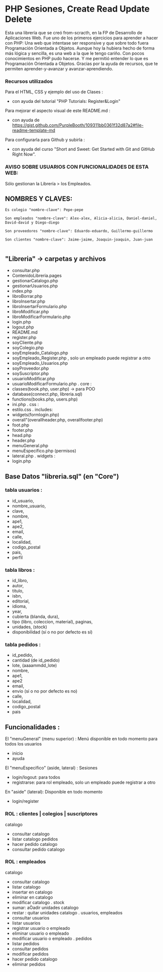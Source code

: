 # PHP  Sesiones, Create Read Update Delete
Esta una librería que se creó from-scracth, en la FP de Desarrollo de Aplicaciones Web. 
Fue uno de los primeros ejercicios para aprender a hacer con PHP: Una web que intentase ser responsive y que sobre todo fuera Programación Orientada a Objetos. 
Aunque hoy la hubiera hecho de forma más lógica y sencilla, es una web a la que le tengo cariño. Con pocos conocimientos en PHP pudo hacerse. Y me permitió entender lo que es Programación Orientada a Objetos. Gracias por la ayuda de recursos, que te permiten aprender-y-avanzar y avanzar-aprendiendo. 
### Recursos utilizados
Para el HTML, CSS y ejemplo del uso de Clases :
* con ayuda del tutorial "PHP Tutorials: Register&Login"

Para mejorar el aspecto visual de este README.md : 
* con ayuda de 
https://gist.github.com/PurpleBooth/109311bb0361f32d87a2#file-readme-template-md

Para configurarla para Github y subirla : 
* con ayuda del curso "Short and Sweet: Get Started with Git and GitHub Right Now".
### AVISO SOBRE USUARIOS CON FUNCIONALIDADES DE ESTA WEB:
Sólo gestionan la Librería > los Empleados.
## NOMBRES Y CLAVES:
```
Es colegio "nombre-clave": Pepe-pepe
```
```
Son empleados "nombre-clave": Alex-alex, Alicia-alicia, Daniel-daniel, David-david y Diego-diego
```
```
Son proveedores "nombre-clave": Eduardo-eduardo, Guillermo-guillermo
```
```
Son clientes "nombre-clave": Jaime-jaime, Joaquin-joaquin, Juan-juan
```
```Son suscriptores "nombre-clave": Mario-mario, Paula-paula, Yolanda-yolanda
```
## "Libreria" -> carpetas y archivos 
* consultar.php
* ContenidoLibreria.pages
* gestionarCatalogo.php
* gestionarUsuarios.php
* index.php
* libroBorrar.php
* libroInsertar.php
* libroInsertarFormulario.php
* libroModificar.php
* libroModificarFormulario.php
* login.php
* logout.php
* README.md
* register.php
* soyCliente.php
* soyColegio.php
* soyEmpleado_Catalogo.php
* soyEmpleado_Register.php , solo un empleado puede registrar a otro
* soyEmpleado_Usuarios.php  
* soyProveedor.php
* soySuscriptor.php
* usuarioModificar.php
* usuarioModificarFormulario.php
.
core : 
* classes(book.php, user.php) -> para POO
* database(connect.php, libreria.sql) 
* functions(books.php, users.php)
* ini.php
.
css : 
* estilo.css
.
includes: 
* widgets(formlogin.php)
* overall"(overallheader.php, overallfooter.php)
* foot.php
* footer.php
* head.php
* header.php
* menuGeneral.php
* menuEspecifico.php (permisos)
* lateral.php
.
widgets : 
* login.php
## Base Datos "libreria.sql" (en "Core") 
### tabla usuarios :
* id_usuario, 
* nombre_usuario, 
* clave, 
* nombre, 
* ape1, 
* ape2, 
* email, 
* calle, 
* localidad, 
* codigo_postal
* pais, 
* perfil
### tabla libros :
* id_libro, 
* autor,
* titulo, 
* isbn, 
* editorial,
* idioma,
* year, 
* cubierta (blanda, dura),
* tipo (libro, coleccion, material), paginas, 
* unidades, (stock)
* disponibilidad (sí o no por defecto es sí)
### tabla pedidos :
* id_pedido,
* cantidad (de id_pedido)
* lote, (aaaammdd_lote)
* nombre,
* ape1,
* ape2
* email,
* envio (sí o no por defecto es no)
* calle,
* localidad,
* codigo_postal
* pais
## Funcionalidades :
El "menuGeneral" (menu superior) : Menú disponible en todo momento para todos los usuarios
* inicio
* ayuda

El "menuEspecifico" (aside, lateral) : Sesiones
* login/logout: para todos
* registrarse: para rol empleado, solo un empleado puede registrar a otro

En "aside" (lateral): Disponible en todo momento 
* login/register
### ROL : clientes | colegios | suscriptores
catalogo 
* consultar catalogo
* listar catalogo
pedidos
* hacer pedido catalogo
* consultar pedido catalogo
### ROL : empleados 
catalogo
* consultar catalogo
* listar catalogo
* insertar en catalogo
* eliminar en catalogo
* modificar catalogo
.
stock 
* sumar: aÒadir unidades catalogo
* restar : quitar unidades catalogo
.
usuarios, empleados
* consultar usuarios
* listar usuarios
* registrar usuario o empleado
* eliminar usuario o empleado
* modificar usuario o empleado
.
pedidos
* listar pedidos
* consultar pedidos
* modificar pedidos
* hacer pedido catalogo
* eliminar pedidos

